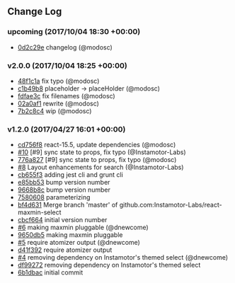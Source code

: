 ## Change Log

### upcoming (2017/10/04 18:30 +00:00)
- [0d2c29e](https://github.com/Instamotor-Labs/react-maxmin-select/commit/0d2c29e9b007aaae0a7d29b04b5767ed99fe12f7) changelog (@modosc)

### v2.0.0 (2017/10/04 18:25 +00:00)
- [48f1c1a](https://github.com/Instamotor-Labs/react-maxmin-select/commit/48f1c1a1bba5aec01d87dda147d2bb309b3ec6fb) fix typo (@modosc)
- [c1b49b8](https://github.com/Instamotor-Labs/react-maxmin-select/commit/c1b49b8419a9d7d10e8afb664303988a20a538c7) placeholder -> placeHolder (@modosc)
- [fdfae3c](https://github.com/Instamotor-Labs/react-maxmin-select/commit/fdfae3ce51ff2db2a9b52e78006ed441ebf427e0) fix filenames (@modosc)
- [02a0af1](https://github.com/Instamotor-Labs/react-maxmin-select/commit/02a0af13d5454cf499ba1e66da446672c500a167) rewrite (@modosc)
- [7b2c8c4](https://github.com/Instamotor-Labs/react-maxmin-select/commit/7b2c8c457a3cac110ca4f9110f8bc57b28765be0) wip (@modosc)

### v1.2.0 (2017/04/27 16:01 +00:00)
- [cd756f8](https://github.com/Instamotor-Labs/react-maxmin-select/commit/cd756f8d74cc5dd99727cbdecebcbbfb104deb1b) react-15.5, update dependencies (@modosc)
- [#10](https://github.com/Instamotor-labs/react-maxmin-select/pull/10) [#9] sync state to props, fix typo (@Instamotor-Labs)
- [776a827](https://github.com/Instamotor-Labs/react-maxmin-select/commit/776a827bd4cd887b68ea4a05a80c7ecbf9a7c528) [#9] sync state to props, fix typo (@modosc)
- [#8](https://github.com/Instamotor-labs/react-maxmin-select/pull/8) Layout enhancements for search (@Instamotor-Labs)
- [cb655f3](https://github.com/Instamotor-Labs/react-maxmin-select/commit/cb655f3e61698c8471097b12338fd44573073488) adding jest cli and grunt cli
- [e85bb53](https://github.com/Instamotor-Labs/react-maxmin-select/commit/e85bb5396d32170a37511d71aef26db132e241fb) bump version number
- [9668b8c](https://github.com/Instamotor-Labs/react-maxmin-select/commit/9668b8cd80a8605cc8c505bea3d98a2d9ee9ecec) bump version number
- [7580608](https://github.com/Instamotor-Labs/react-maxmin-select/commit/7580608dfcab47f6ed0ec66aed127c858531a943) parameterizing
- [bf4d631](https://github.com/Instamotor-Labs/react-maxmin-select/commit/bf4d631291c73e99f3461bd724f04346794109eb) Merge branch 'master' of github.com:Instamotor-Labs/react-maxmin-select
- [cbcf664](https://github.com/Instamotor-Labs/react-maxmin-select/commit/cbcf66434d52401966815dfdbb954a3557a62da7) initial version number
- [#6](https://github.com/Instamotor-labs/react-maxmin-select/pull/6) making maxmin pluggable (@dnewcome)
- [9650db5](https://github.com/Instamotor-Labs/react-maxmin-select/commit/9650db5540c6f39658ba31a0297ca26a65157468) making maxmin pluggable
- [#5](https://github.com/Instamotor-labs/react-maxmin-select/pull/5) require atomizer output (@dnewcome)
- [d41f392](https://github.com/Instamotor-Labs/react-maxmin-select/commit/d41f392ace258f35ea210743eda05962d55f5c97) require atomizer output
- [#4](https://github.com/Instamotor-labs/react-maxmin-select/pull/4) removing dependency on Instamotor's themed select (@dnewcome)
- [df99272](https://github.com/Instamotor-Labs/react-maxmin-select/commit/df99272858edb41299b93c7dbf6d44eeab6e051d) removing dependency on Instamotor's themed select
- [6b1dbac](https://github.com/Instamotor-Labs/react-maxmin-select/commit/6b1dbac6d22475c517353fbbd1df577c5f701c85) initial commit
